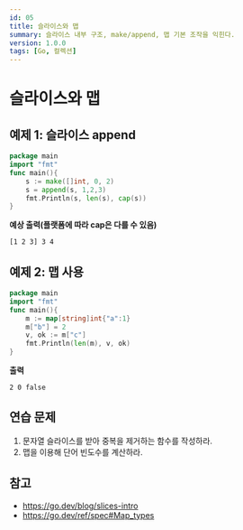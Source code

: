```yaml
---
id: 05
title: 슬라이스와 맵
summary: 슬라이스 내부 구조, make/append, 맵 기본 조작을 익힌다.
version: 1.0.0
tags: [Go, 컬렉션]
---
```


# 슬라이스와 맵

## 예제 1: 슬라이스 append
```go
package main
import "fmt"
func main(){
    s := make([]int, 0, 2)
    s = append(s, 1,2,3)
    fmt.Println(s, len(s), cap(s))
}
```

**예상 출력(플랫폼에 따라 cap은 다를 수 있음)**
```
[1 2 3] 3 4
```

## 예제 2: 맵 사용
```go
package main
import "fmt"
func main(){
    m := map[string]int{"a":1}
    m["b"] = 2
    v, ok := m["c"]
    fmt.Println(len(m), v, ok)
}
```

**출력**
```
2 0 false
```

## 연습 문제
1. 문자열 슬라이스를 받아 중복을 제거하는 함수를 작성하라.
2. 맵을 이용해 단어 빈도수를 계산하라.

## 참고
- https://go.dev/blog/slices-intro
- https://go.dev/ref/spec#Map_types
